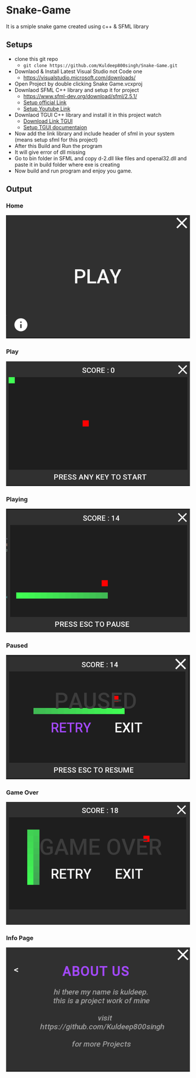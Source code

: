 # Snake-Game
It is a smiple snake game created using c++ & SFML library

## Setups
- clone this git repo
    - `git clone https://github.com/Kuldeep800singh/Snake-Game.git`
- Downlaod & Install Latest Visual Studio not Code one
    - https://visualstudio.microsoft.com/downloads/
- Open Project by double clicking Snake Game.vcxproj
- Downlaod SFML C++ library and setup it for project
    - https://www.sfml-dev.org/download/sfml/2.5.1/
    - [Setup official Link](https://www.sfml-dev.org/tutorials/2.5/start-vc.php)
    - [Setup Youtube Link](https://www.youtube.com/watch?v=YfMQyOw1zik)
- Downlaod TGUI C++ library and install it in this project watch
    - [Download Link TGUI](https://tgui.eu/download/)
    - [Setup TGUI documentaion](https://tgui.eu/tutorials/0.10/visual-studio/)
- Now add the link library and include header of sfml in your system (means setup sfml for this project)
- After this Build and Run the program
- It will give error of dll missing 
- Go to bin folder in SFML and copy d-2.dll like files and openal32.dll and paste it in build folder where exe is creating
- Now build and run program and enjoy you game.

## Output
### **Home**
![Home](https://github.com/Kuldeep800singh/Snake-Game/blob/main/screenshots/home.png?raw=true)
<br>

### **Play**
![Play page](https://github.com/Kuldeep800singh/Snake-Game/blob/main/screenshots/play.png?raw=true)
<br>

### **Playing**
![Playing Game](https://github.com/Kuldeep800singh/Snake-Game/blob/main/screenshots/playing.png?raw=true)
<br>

### **Paused**
![Paused Game Image](https://github.com/Kuldeep800singh/Snake-Game/blob/main/screenshots/Pause.png?raw=true)
<br>

### **Game Over**
![Game Over image](https://github.com/Kuldeep800singh/Snake-Game/blob/main/screenshots/game-over.png?raw=true)
<br>

### **Info Page**
![Info Page Image](https://github.com/Kuldeep800singh/Snake-Game/blob/main/screenshots/info.png?raw=true)
